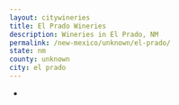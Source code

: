 ```yaml
---
layout: citywineries
title: El Prado Wineries
description: Wineries in El Prado, NM
permalink: /new-mexico/unknown/el-prado/
state: nm
county: unknown
city: el prado
---
```

-

